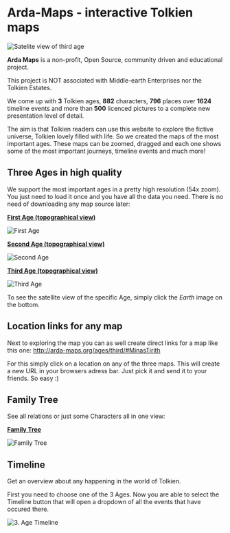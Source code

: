 # Arda-Maps - interactive Tolkien maps

![Satelite view of third age](http://i.imgur.com/hACQiOx.png)

**Arda Maps** is a non-profit, Open Source, community driven and educational project.

This project is NOT associated with Middle-earth Enterprises nor the Tolkien Estates.

We come up with **3** Tolkien ages, **882** characters, **796** places over **1624** timeline events and more than **500** licenced pictures to a complete new presentation level of detail.

The aim is that Tolkien readers can use this website to explore the fictive universe, Tolkien lovely filled with life. So we created the maps of the most important ages. These maps can be zoomed, dragged and each one shows some of the most important journeys, timeline events and much more!

Three Ages in high quality
---
We support the most important ages in a pretty high resolution (54x zoom). You just need to load it once and you have all the data you need. There is no need of downloading any map source later:

[**First Age (topographical view)**](http://arda-maps.org/ages/first/) 

![First Age](http://arda-maps.org/pics/welcome/firstage.png)

[**Second Age (topographical view)**](http://arda-maps.org/ages/second/)

![Second Age](http://arda-maps.org/pics/welcome/secondage.png)

[**Third Age (topographical view)**](http://arda-maps.org/ages/third/)

![Third Age](http://arda-maps.org/pics/welcome/thirdage.png)

To see the satellite view of the specific Age, simply click the *Earth* image on the bottom.

Location links for any map
---
Next to exploring the map you can as well create direct links for a map like this one: http://arda-maps.org/ages/third/#MinasTirith

For this simply click on a location on any of the three maps. This will create a new URL in your browsers adress bar. Just pick it and send it to your friends. So easy :)

Family Tree
---
See all relations or just some Characters all in one view:

[**Family Tree**](http://arda-maps.org/familytree/)

![Family Tree](http://i.imgur.com/xgV9W2C.png)

Timeline
---
Get an overview about any happening in the world of Tolkien.

First you need to choose one of the 3 Ages. Now you are able to select the Timeline button that will open a dropdown of all the events that have occured there.


![3. Age Timeline](https://i.imgur.com/3Sx2gud.png)
